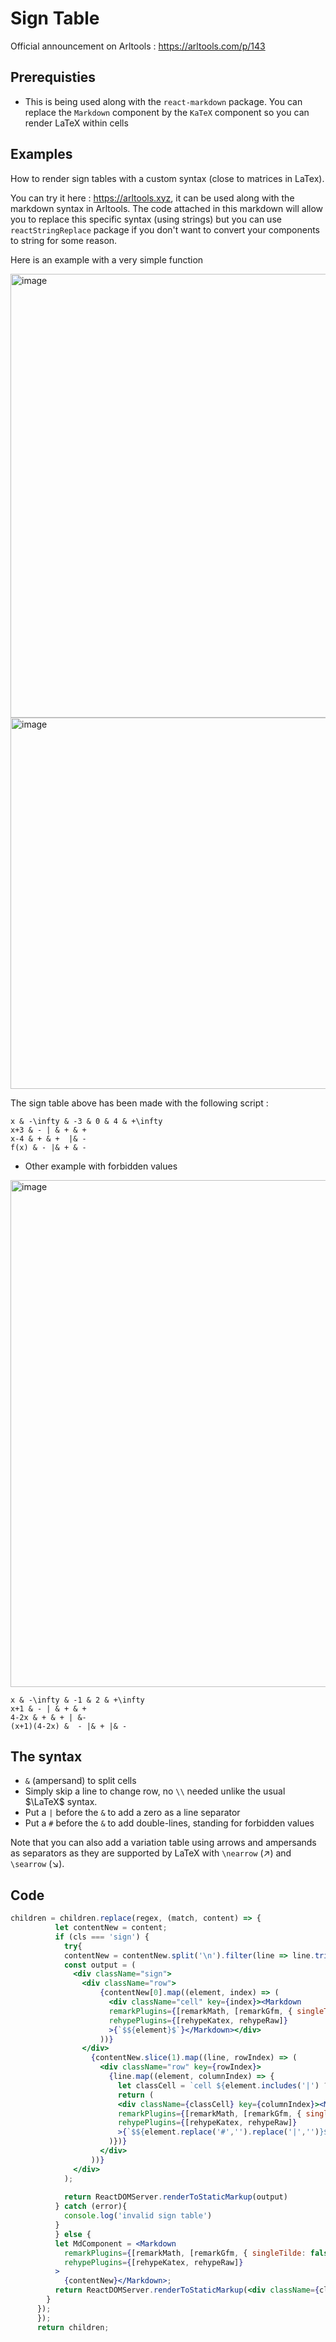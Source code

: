 # Sign Table

Official announcement on Arltools : https://arltools.com/p/143

## Prerequisties

- This is being used along with the `react-markdown` package. You can replace the `Markdown` component by the `KaTeX` component so you can render LaTeX within cells

## Examples

How to render sign tables with a custom syntax (close to matrices in LaTex).

You can try it here : https://arltools.xyz, it can be used along with the markdown syntax in Arltools. The code attached in this markdown will allow you to replace this specific syntax (using strings) but you can use `reactStringReplace` package if you don't want to convert your components to string for some reason.

Here is an example with a very simple function

<img width="710" alt="image" src="https://github.com/BenchBadr/sign-table/assets/78297845/b5db5907-687a-4fe8-9914-45b927dc1d5d">

<img width="594" alt="image" src="https://github.com/BenchBadr/sign-table/assets/78297845/6120ef04-adf2-4c8d-993f-2fc21e87ba97">

The sign table above has been made with the following script :

```
x & -\infty & -3 & 0 & 4 & +\infty
x+3 & - | & + & +
x-4 & + & +  |& - 
f(x) & - |& + & - 
```

- Other example with forbidden values

<img width="811" alt="image" src="https://github.com/BenchBadr/sign-table/assets/78297845/e0badb18-62d4-40ac-8fef-b0ffb1938341">


```
x & -\infty & -1 & 2 & +\infty
x+1 & - | & + & +
4-2x & + & + | &-
(x+1)(4-2x) &  - |& + |& - 
```

## The syntax

- `&` (ampersand) to split cells
- Simply skip a line to change row, no `\\` needed unlike the usual $\LaTeX$ syntax.
- Put a `|` before the `&` to add a zero as a line separator
- Put a `#` before the `&` to add double-lines, standing for forbidden values

Note that you can also add a variation table using arrows and ampersands as separators as they are supported by LaTeX with `\nearrow` ($\nearrow$) and `\searrow` ($\searrow$). 
## Code


```jsx
children = children.replace(regex, (match, content) => {
          let contentNew = content;
          if (cls === 'sign') {
            try{
            contentNew = contentNew.split('\n').filter(line => line.trim() !== '').map(line => line.split('&'));
            const output = (
              <div className="sign">
                <div className="row">
                    {contentNew[0].map((element, index) => (
                      <div className="cell" key={index}><Markdown
                      remarkPlugins={[remarkMath, [remarkGfm, { singleTilde: false }]]}
                      rehypePlugins={[rehypeKatex, rehypeRaw]}
                      >{`$${element}$`}</Markdown></div>
                    ))}
                </div>
                  {contentNew.slice(1).map((line, rowIndex) => (
                    <div className="row" key={rowIndex}>
                      {line.map((element, columnIndex) => { 
                        let classCell = `cell ${element.includes('|') ?  ' ban' : ''} ${element.includes('#') ? ' zero' : ''}`;
                        return (
                        <div className={classCell} key={columnIndex}><Markdown
                        remarkPlugins={[remarkMath, [remarkGfm, { singleTilde: false }]]}
                        rehypePlugins={[rehypeKatex, rehypeRaw]}
                        >{`$${element.replace('#','').replace('|','')}$`}</Markdown></div>
                      )})}
                    </div>
                  ))}
              </div>
            );
            
            return ReactDOMServer.renderToStaticMarkup(output)
          } catch (error){
            console.log('invalid sign table')
          }
          } else {
          let MdComponent = <Markdown
            remarkPlugins={[remarkMath, [remarkGfm, { singleTilde: false }]]}
            rehypePlugins={[rehypeKatex, rehypeRaw]}
          >
            {contentNew}</Markdown>;
          return ReactDOMServer.renderToStaticMarkup(<div className={cls}>{MdComponent}</div>);
        }
      });
      });
      return children;
```
